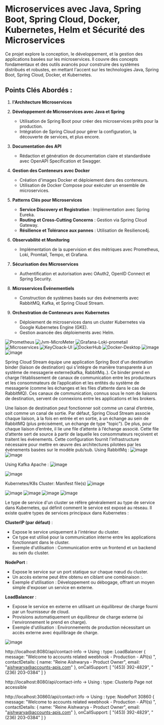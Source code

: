 # Microservices avec Java, Spring Boot, Spring Cloud, Docker, Kubernetes, Helm et Sécurité des Microservices

Ce projet explore la conception, le développement, et la gestion des applications basées sur les microservices. Il couvre des concepts fondamentaux et des outils avancés pour construire des systèmes distribués et robustes, en mettant l'accent sur les technologies Java, Spring Boot, Spring Cloud, Docker, et Kubernetes.

## Points Clés Abordés :

1. **l'Architecture Microservices**

2. **Développement de Microservices avec Java et Spring**

   - Utilisation de Spring Boot pour créer des microservices prêts pour la production.
   - Intégration de Spring Cloud pour gérer la configuration, la découverte de services, et plus encore.

3. **Documentation des API**

   - Rédaction et génération de documentation claire et standardisée avec OpenAPI Specification et Swagger.

4. **Gestion des Conteneurs avec Docker**

   - Création d'images Docker et déploiement dans des conteneurs.
   - Utilisation de Docker Compose pour exécuter un ensemble de microservices.

5. **Patterns Clés pour Microservices**

   - **Service Discovery et Registration** : Implémentation avec Spring Eureka.
   - **Routing et Cross-Cutting Concerns** : Gestion via Spring Cloud Gateway.
   - **Résilience et Tolérance aux pannes** : Utilisation de Resilience4j.

6. **Observabilité et Monitoring**

   - Implémentation de la supervision et des métriques avec Prometheus, Loki, Promtail, Tempo, et Grafana.

7. **Sécurisation des Microservices**

   - Authentification et autorisation avec OAuth2, OpenID Connect et Spring Security.

8. **Microservices Événementiels**

   - Construction de systèmes basés sur des événements avec RabbitMQ, Kafka, et Spring Cloud Stream.

9. **Orchestration de Conteneurs avec Kubernetes**

    - Déploiement de microservices dans un cluster Kubernetes via Google Kubernetes Engine (GKE).
    - Gestion avancée des déploiements avec Helm.

![Prometheus](https://github.com/user-attachments/assets/cf21c79a-2cca-4b3f-a855-d74e3553f194)
![Jvm-MicroMeter](https://github.com/user-attachments/assets/a5918457-98d5-476a-8d1e-07fd7e3389af)
![Grafana-Loki-prometail](https://github.com/user-attachments/assets/3c0156ac-654d-4343-ab84-639864cdb423)
![Microservices](https://github.com/user-attachments/assets/1a15c7ce-c810-4fb6-973c-984f9d3a1182)
![KeyCloack-UI](https://github.com/user-attachments/assets/ae2fc2d7-9eb0-455d-9f0e-8925d0b2077a)
![DockerHub](https://github.com/user-attachments/assets/e7ff1be9-35c3-4daf-8dce-fc07508095aa)
![Docker-Desktop](https://github.com/user-attachments/assets/b683342c-d070-4b3a-a4e8-224b148ddddf)
![image](https://github.com/user-attachments/assets/1ca20596-bdb5-4d33-823e-4ab3166ea7d2)
![image](https://github.com/user-attachments/assets/2f6726c9-8441-4bd3-95a8-7ceabd983780)

 
Spring Cloud Stream équipe une application Spring Boot d'un destination binder (liaison de destination) qui s'intègre de manière transparente à un système de messagerie externe(kafka, RabbitMq..). Ce binder prend en charge l’établissement de canaux de communication entre les producteurs et les consommateurs de l’application et les entités du système de messagerie (comme les échanges et les files d’attente dans le cas de RabbitMQ). Ces canaux de communication, connus sous le nom de liaisons de destination, servent de connexions entre les applications et les brokers.

Une liaison de destination peut fonctionner soit comme un canal d’entrée, soit comme un canal de sortie. Par défaut, Spring Cloud Stream associe chaque liaison, à la fois en entrée et en sortie, à un échange au sein de RabbitMQ (plus précisément, un échange de type "topic"). De plus, pour chaque liaison d’entrée, il lie une file d’attente à l’échange associé. Cette file d’attente sert de source à partir de laquelle les consommateurs reçoivent et traitent les événements. Cette configuration fournit l'infrastructure nécessaire pour mettre en œuvre des architectures pilotées par les événements basées sur le modèle pub/sub.
Using RabbitMq :
![image](https://github.com/user-attachments/assets/fb57429f-5e34-4ec2-9132-945f2391a94b)
![image](https://github.com/user-attachments/assets/da637817-b288-4793-864c-79aa143ed1d0)

Using Kafka Apache :
![image](https://github.com/user-attachments/assets/cbd4b31a-ed0f-413a-9c39-0d7a4e50e2e2)

![image](https://github.com/user-attachments/assets/4c0417cb-d254-40f8-9b7a-e2fc0738f3b2)

Kubernetes/K8s Cluster:
Manifest file(s)
![image](https://github.com/user-attachments/assets/a8200aa1-0757-4259-9272-d004c8b7a569)

![image](https://github.com/user-attachments/assets/579639b8-6062-4d27-8254-97913b92630b)
![image](https://github.com/user-attachments/assets/069995a1-c6e8-46f3-8c49-a30fb2e3005f)
![image](https://github.com/user-attachments/assets/db82b443-25ae-40b0-9c79-449672909768)
![image](https://github.com/user-attachments/assets/b700873c-43e4-44ff-a028-da3cdc635e02)

Le type de service d'un cluster se réfère généralement au type de service dans Kubernetes, qui définit comment le service est exposé au réseau. Il existe quatre types de services principaux dans Kubernetes :

**ClusterIP (par défaut)** :

- Expose le service uniquement à l'intérieur du cluster.
- Ce type est utilisé pour la communication interne entre les applications fonctionnant dans le cluster.
- Exemple d'utilisation : Communication entre un frontend et un backend au sein du cluster.

**NodePort** :

- Expose le service sur un port statique sur chaque nœud du cluster.
- Un accès externe peut être obtenu en ciblant une combinaison <NodeIP>:<NodePort>.
- Exemple d'utilisation : Développement ou débogage, offrant un moyen simple d'exposer un service en externe.

**LoadBalancer** :

- Expose le service en externe en utilisant un équilibreur de charge fourni par un fournisseur de cloud.
- Provisions automatiquement un équilibreur de charge externe (si l'environnement le prend en charge).
- Exemple d'utilisation : Environnements de production nécessitant un accès externe avec équilibrage de charge.

![image](https://github.com/user-attachments/assets/a1b0ccdc-36be-4fc4-98ae-9d03d73f6073)

http://localhost:8080/api/contact-info  -> Using : type: LoadBalancer
{
message: "Welcome to  accounts related weebhook - Production - API(s) ",
contactDetails: {
name: "Reine Aishwarya - Product Owner",
email: "aishwarya@accounts-apis.com"
},
onCallSupport: [
"(453) 392-4829",
"(236) 203-0384"
]
}

http://localhost:8080/api/contact-info  -> Using : type: ClusterIp
Page not accessible 

http://localhost:30860/api/contact-info  -> Using : type: NodePort 30860
{
message: "Welcome to  accounts related weebhook - Production - API(s) ",
contactDetails: {
name: "Reine Aishwarya - Product Owner",
email: "aishwarya@accounts-apis.com"
},
onCallSupport: [
"(453) 392-4829",
"(236) 203-0384"
]
}

